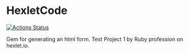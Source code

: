 # HexletCode

[![Actions Status](https://github.com/nightlord189/rails-project-63/actions/workflows/hexlet-check.yml/badge.svg)](https://github.com/nightlord189/rails-project-63/actions)

Gem for generating an html form. Test Project 1 by Ruby profession on hexlet.io.
